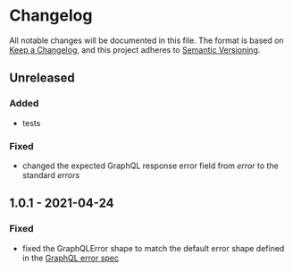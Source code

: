 # Changelog

All notable changes will be documented in this file. The format is based on [Keep a Changelog](https://keepachangelog.com/en/1.0.0/), and this project adheres to [Semantic Versioning](https://semver.org/spec/v2.0.0.html).

## Unreleased

### Added

- tests

### Fixed

- changed the expected GraphQL response error field from _error_ to the standard _errors_

## 1.0.1 - 2021-04-24

### Fixed

- fixed the GraphQLError shape to match the default error shape defined in the [GraphQL error spec](http://spec.graphql.org/draft/#sec-Errors)
